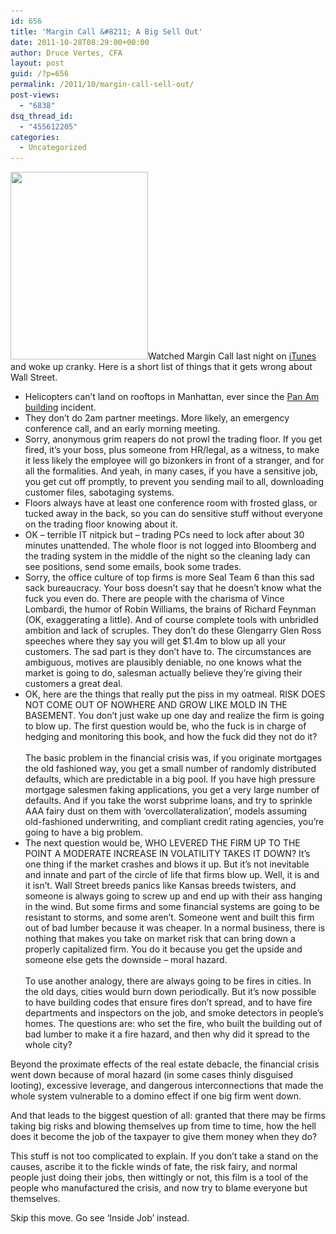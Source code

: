 ```yaml
---
id: 656
title: 'Margin Call &#8211; A Big Sell Out'
date: 2011-10-28T08:29:00+00:00
author: Druce Vertes, CFA
layout: post
guid: /?p=656
permalink: /2011/10/margin-call-sell-out/
post-views:
  - "6838"
dsq_thread_id:
  - "455612205"
categories:
  - Uncategorized
---
```

[<img src="/uploads/2011/10/gal_crashes-121-220x300.jpg" alt="" title="frontpage front pageh helicopter" width="220" height="300" class="alignright size-medium wp-image-676" srcset="/uploads/2011/10/gal_crashes-121-220x300.jpg 220w, /uploads/2011/10/gal_crashes-121.jpg 367w" sizes="(max-width: 220px) 100vw, 220px" />](/uploads/2011/10/gal_crashes-121.jpg)Watched Margin Call last night on [iTunes](http://entertainment.time.com/2011/10/28/whos-scared-of-streaming-could-margin-call-upend-the-hollywood-business-model/) and woke up cranky. Here is a short list of things that it gets wrong about Wall Street.<!--more-->

  * Helicopters can&#8217;t land on rooftops in Manhattan, ever since the [Pan Am building](http://wirednewyork.com/forum/showthread.php?t=13814&s=1d0663d337fd01fa89929b70faf21ba6) incident. 
  * They don&#8217;t do 2am partner meetings. More likely, an emergency conference call, and an early morning meeting.
  * Sorry, anonymous grim reapers do not prowl the trading floor. If you get fired, it&#8217;s your boss, plus someone from HR/legal, as a witness, to make it less likely the employee will go bizonkers in front of a stranger, and for all the formalities. And yeah, in many cases, if you have a sensitive job, you get cut off promptly, to prevent you sending mail to all, downloading customer files, sabotaging systems.
  * Floors always have at least one conference room with frosted glass, or tucked away in the back, so you can do sensitive stuff without everyone on the trading floor knowing about it.
  * OK &#8211; terrible IT nitpick but &#8211; trading PCs need to lock after about 30 minutes unattended. The whole floor is not logged into Bloomberg and the trading system in the middle of the night so the cleaning lady can see positions, send some emails, book some trades.
  * Sorry, the office culture of top firms is more Seal Team 6 than this sad sack bureaucracy. Your boss doesn&#8217;t say that he doesn&#8217;t know what the fuck you even do. There are people with the charisma of Vince Lombardi, the humor of Robin Williams, the brains of Richard Feynman (OK, exaggerating a little). And of course complete tools with unbridled ambition and lack of scruples. They don&#8217;t do these Glengarry Glen Ross speeches where they say you will get $1.4m to blow up all your customers. The sad part is they don&#8217;t have to. The circumstances are ambiguous, motives are plausibly deniable, no one knows what the market is going to do, salesman actually believe they&#8217;re giving their customers a great deal.
  * OK, here are the things that really put the piss in my oatmeal. RISK DOES NOT COME OUT OF NOWHERE AND GROW LIKE MOLD IN THE BASEMENT. You don&#8217;t just wake up one day and realize the firm is going to blow up. The first question would be, who the fuck is in charge of hedging and monitoring this book, and how the fuck did they not do it?  
    &nbsp;  
    The basic problem in the financial crisis was, if you originate mortgages the old fashioned way, you get a small number of randomly distributed defaults, which are predictable in a big pool. If you have high pressure mortgage salesmen faking applications, you get a very large number of defaults. And if you take the worst subprime loans, and try to sprinkle AAA fairy dust on them with &#8216;overcollateralization&#8217;, models assuming old-fashioned underwriting, and compliant credit rating agencies, you&#8217;re going to have a big problem.
  * The next question would be, WHO LEVERED THE FIRM UP TO THE POINT A MODERATE INCREASE IN VOLATILITY TAKES IT DOWN? It&#8217;s one thing if the market crashes and blows it up. But it&#8217;s not inevitable and innate and part of the circle of life that firms blow up. Well, it is and it isn&#8217;t. Wall Street breeds panics like Kansas breeds twisters, and someone is always going to screw up and end up with their ass hanging in the wind. But some firms and some financial systems are going to be resistant to storms, and some aren&#8217;t. Someone went and built this firm out of bad lumber because it was cheaper. In a normal business, there is nothing that makes you take on market risk that can bring down a properly capitalized firm. You do it because you get the upside and someone else gets the downside &#8211; moral hazard.  
    &nbsp;  
    To use another analogy, there are always going to be fires in cities. In the old days, cities would burn down periodically. But it&#8217;s now possible to have building codes that ensure fires don&#8217;t spread, and to have fire departments and inspectors on the job, and smoke detectors in people&#8217;s homes. The questions are: who set the fire, who built the building out of bad lumber to make it a fire hazard, and then why did it spread to the whole city?

Beyond the proximate effects of the real estate debacle, the financial crisis went down because of moral hazard (in some cases thinly disguised looting), excessive leverage, and dangerous interconnections that made the whole system vulnerable to a domino effect if one big firm went down.

And that leads to the biggest question of all: granted that there may be firms taking big risks and blowing themselves up from time to time, how the hell does it become the job of the taxpayer to give them money when they do?

This stuff is not too complicated to explain. If you don&#8217;t take a stand on the causes, ascribe it to the fickle winds of fate, the risk fairy, and normal people just doing their jobs, then wittingly or not, this film is a tool of the people who manufactured the crisis, and now try to blame everyone but themselves.

Skip this move. Go see &#8216;Inside Job&#8217; instead.